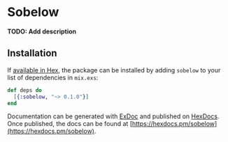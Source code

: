 # Sobelow

**TODO: Add description**

## Installation

If [available in Hex](https://hex.pm/docs/publish), the package can be installed
by adding `sobelow` to your list of dependencies in `mix.exs`:

```elixir
def deps do
  [{:sobelow, "~> 0.1.0"}]
end
```

Documentation can be generated with [ExDoc](https://github.com/elixir-lang/ex_doc)
and published on [HexDocs](https://hexdocs.pm). Once published, the docs can
be found at [https://hexdocs.pm/sobelow](https://hexdocs.pm/sobelow).

